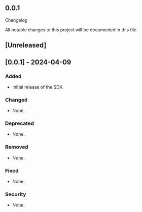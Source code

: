 ## 0.0.1

Changelog

All notable changes to this project will be documented in this file.

## [Unreleased]

## [0.0.1] - 2024-04-09
### Added
- Initial release of the SDK.

### Changed
- None.

### Deprecated
- None.

### Removed
- None.

### Fixed
- None.

### Security
- None.

